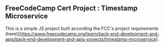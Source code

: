 ## FreeCodeCamp Cert Project : Timestamp Microservice

This is a simple JS project built according the FCC's project requirements (here)[https://www.freecodecamp.org/learn/back-end-development-and-apis/back-end-development-and-apis-projects/timestamp-microservice].